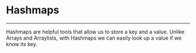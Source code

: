 # Hashmaps
<hr>
Hashmaps are helpful tools that allow us to store a key and a value. Unlike Arrays and Arraylists, with Hashmaps we can easily look up a value if we know its key. 